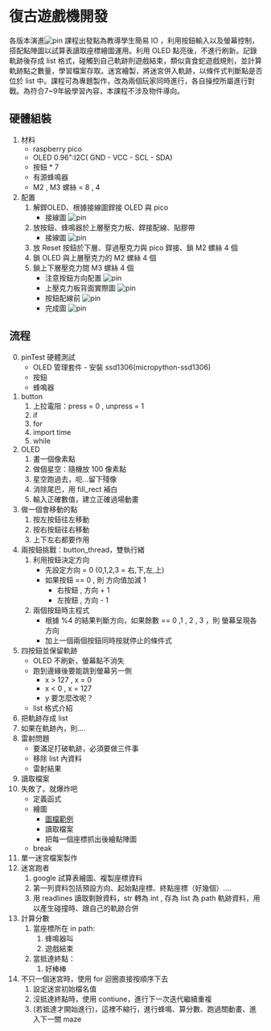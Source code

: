 # 復古遊戲機開發
各版本演進![pin](/media/00_versions.png)
課程出發點為教導學生簡易 IO ，利用按鈕輸入以及螢幕控制，搭配點陣圖以試算表讀取座標繪圖運用。利用 OLED 點亮後，不進行刷新。記錄軌跡後存成 list 格式，碰觸到自己軌跡則遊戲結束，類似貪食蛇遊戲規則，並計算軌跡點之數量，學習檔案存取。迷宮繪製，將迷宮併入軌跡，以條件式判斷點是否位於 list 中。課程可為專題製作，改為兩個玩家同時進行，各自操控所屬進行對戰。為符合7~9年級學習內容，本課程不涉及物件導向。

## 硬體組裝
1. 材料
	+ raspberry pico 
	+ OLED 0.96":I2C( GND - VCC - SCL - SDA)
	+ 按鈕 * 7
	+ 有源蜂鳴器
	+ M2 , M3 螺絲 = 8 , 4
1. 配置
	1. 解銲OLED、根據接線圖銲接 OLED 與 pico
		+ 接線圖 ![pin](/media/01_oled.png)
	1. 放按鈕、蜂鳴器於上層壓克力板、銲接配線、貼膠帶
		+ 接線圖 ![pin](/media/02_button.png)
	1. 放 Reset 按鈕於下層、穿過壓克力與 pico 銲接、鎖 M2 螺絲 4 個
	1. 鎖 OLED 與上層壓克力的 M2 螺絲 4 個
	1. 鎖上下層壓克力間 M3 螺絲 4 個
		+ 注意按鈕方向配置 ![pin](/media/03_arr.jpeg)
		+ 上壓克力板背面實際圖 ![pin](/media/03_arrBack.jpeg)
		+ 按鈕配線前 ![pin](/media/04_oledOnBoard.jpeg)
		+ 完成圖 ![pin](/media/05_finish.jpeg)

## 流程
0. pinTest 硬體測試
	+ OLED 管理套件 - 安裝 ssd1306(micropython-ssd1306)
	+ 按鈕
	+ 蜂鳴器
1. button
	1. 上拉電阻：press = 0 , unpress = 1
	1. if 
	1. for
	1. import time
	1. while
1. OLED
	1. 畫一個像素點
	1. 做個星空：隨機放 100 像素點
	1. 星空跑過去，呃...留下殘像
	1. 消除尾巴，用 fill_rect 補白
	1. 輸入正確數值，建立正確過場動畫
1. 做一個會移動的點
	1. 按左按鈕往左移動
	1. 按右按鈕往右移動
	1. 上下左右都要作用
1. 兩按鈕挑戰：button_thread，雙執行緒
	1. 利用按鈕決定方向
		+ 先設定方向 = 0 (0,1,2,3 = 右,下,左,上)
		+ 如果按鈕 == 0 , 則 方向值加減 1
			+ 右按鈕 ,  方向 + 1
			+ 左按鈕 ,  方向 - 1
	2. 兩個按鈕時主程式
		+ 根據 %4 的結果判斷方向，如果餘數 == 0 ,1 , 2 , 3 ，則 螢幕呈現各方向
		+ 加上一個兩個按鈕同時按就停止的條件式
1. 四按鈕並保留軌跡
	+ OLED 不刷新，螢幕點不消失
	+ 跑到邊緣後要能跳到螢幕另一側
		+ x > 127 , x = 0
		+ x < 0 , x = 127
		+ y 要怎麼改呢？
	+ list 格式介紹
1. 把軌跡存成 list
1. 如果在軌跡內，則....
1. 雷射問題
	+ 要滿足打破軌跡，必須要做三件事
	+ 移除 list 內資料
	+ 雷射結果
1. 讀取檔案
1. 失敗了。就爆炸吧
	+ 定義函式
	+ 繪圖
		+ [圖檔範例](https://docs.google.com/spreadsheets/d/1WfAtRL2x2IXqOSgzLyOGKAh6GNKjNJLXlEdWVUywli4/edit?usp=sharing)		
		+ 讀取檔案
		+ 把每一個座標抓出後繪點陣圖
	+ break
1. 單一迷宮檔案製作
1. 迷宮跑者
	1. google 試算表繪圖、複製座標資料
	2. 第一列資料包括預設方向、起始點座標、終點座標（好幾個）....
	3. 用 readlines 讀取剩餘資料，str 轉為 int , 存為 list 為 path 軌跡資料，用以產生碰撞時、跟自己的軌跡合併 
1. 計算分數
	1. 當座標所在 in path:
		1. 蜂鳴器叫
		3. 遊戲結束
	2. 當抵達終點：
		1. 好棒棒
1. 不只一個迷宮時，使用 for 迴圈直接按順序下去
	1. 設定迷宮初始檔名值
	2. 沒抵達終點時，使用 contiune，進行下一次迭代繼續重複
	3. (若抵達才開始進行)，這裡不縮行，進行蜂鳴、算分數、跑過關動畫、進入下一關 maze
